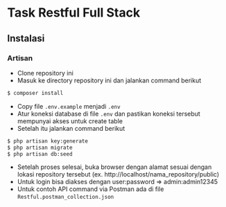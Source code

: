 # Task Restful Full Stack


## Instalasi

### Artisan
- Clone repository ini
- Masuk ke directory repository ini dan jalankan command berikut
```sh
$ composer install
```
- Copy file `.env.example` menjadi `.env`
- Atur koneksi database di file `.env` dan pastikan koneksi tersebut mempunyai akses untuk create table
- Setelah itu jalankan command berikut
```sh
$ php artisan key:generate
$ php artisan migrate
$ php artisan db:seed
```
- Setelah proses selesai, buka browser dengan alamat sesuai dengan lokasi repository tersebut (ex. http://localhost/nama_repository/public)
- Untuk login bisa diakses dengan user:password => admin:admin12345
- Untuk contoh API command via Postman ada di file `Restful.postman_collection.json`